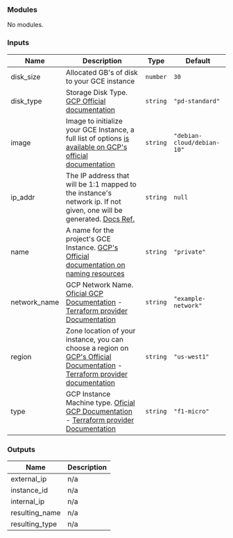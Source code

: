 <!-- BEGIN_TF_DOCS -->
### Modules

No modules.

### Inputs

| Name | Description | Type | Default |
|------|-------------|------|---------|
| disk\_size | Allocated GB's of disk to your GCE instance | `number` | `30` |
| disk\_type | Storage Disk Type. [GCP Official documentation](https://cloud.google.com/compute/docs/disks#disk-types) | `string` | `"pd-standard"` |
| image | Image to initialize your GCE Instance, a full list of options [is available on GCP's official documentation](https://cloud.google.com/compute/docs/images) | `string` | `"debian-cloud/debian-10"` |
| ip\_addr | The IP address that will be 1:1 mapped to the instance's network ip. If not given, one will be generated. [Docs Ref.](https://registry.terraform.io/providers/hashicorp/google/latest/docs/resources/compute_instance#access_config) | `string` | `null` |
| name | A name for the project's GCE Instance. [GCP's Official documentation on naming resources](https://cloud.google.com/compute/docs/naming-resources#resource-name-format) | `string` | `"private"` |
| network\_name | GCP Network Name. [Oficial GCP Documentation](https://cloud.google.com/compute/docs/machine-types) - [Terraform provider Documentation](https://registry.terraform.io/providers/hashicorp/google/latest/docs/resources/compute_instance#machine_type) | `string` | `"example-network"` |
| region | Zone location of your instance, you can choose a region on [GCP's Official Documentation](https://cloud.google.com/compute/docs/regions-zones#available) - [Terraform provider documentation](https://registry.terraform.io/providers/hashicorp/google/latest/docs/resources/compute_instance#zone) | `string` | `"us-west1"` |
| type | GCP Instance Machine type. [Oficial GCP Documentation](https://cloud.google.com/compute/docs/machine-types) - [Terraform provider Documentation](https://registry.terraform.io/providers/hashicorp/google/latest/docs/resources/compute_instance#machine_type) | `string` | `"f1-micro"` |

### Outputs

| Name | Description |
|------|-------------|
| external\_ip | n/a |
| instance\_id | n/a |
| internal\_ip | n/a |
| resulting\_name | n/a |
| resulting\_type | n/a |
<!-- END_TF_DOCS -->

